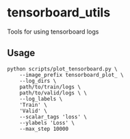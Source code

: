 # tensorboard_utils
Tools for using tensorboard logs

## Usage
```
python scripts/plot_tensorboard.py \
    --image_prefix tensorboard_plot_ \
    --log_dirs \
    path/to/train/logs \
    path/to/valid/logs \ \
    --log_labels \
    'Train' \
    'Valid' \
    --scalar_tags 'loss' \
    --ylabels 'Loss' \
    --max_step 10000
```
